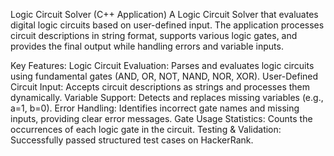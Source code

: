 Logic Circuit Solver (C++ Application)
A Logic Circuit Solver that evaluates digital logic circuits based on user-defined input. The application processes circuit descriptions in string format, supports various logic gates, and provides the final output while handling errors and variable inputs.

Key Features:
 Logic Circuit Evaluation: Parses and evaluates logic circuits using fundamental gates (AND, OR, NOT, NAND, NOR, XOR).
 User-Defined Circuit Input: Accepts circuit descriptions as strings and processes them dynamically.
 Variable Support: Detects and replaces missing variables (e.g., a=1, b=0).
 Error Handling: Identifies incorrect gate names and missing inputs, providing clear error messages.
 Gate Usage Statistics: Counts the occurrences of each logic gate in the circuit.
 Testing & Validation: Successfully passed structured test cases on HackerRank.
